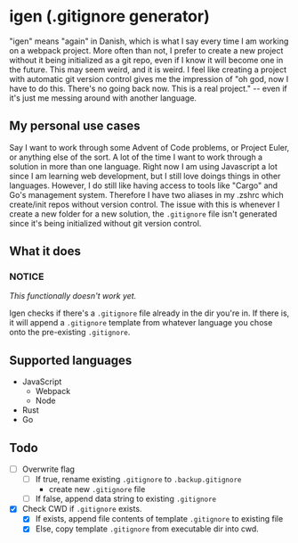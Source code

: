 # igen (.gitignore generator)
"igen" means "again" in Danish, which is what I say every time I am working on a webpack project. More often than not, I prefer to create a new project without it being initialized as a git repo, even if I know it will become one in the future. This may seem weird, and it is weird. I feel like creating a project with automatic git version control gives me the impression of "oh god, now I have to do this. There's no going back now. This is a real project." -- even if it's just me messing around with another language.

## My personal use cases
Say I want to work through some Advent of Code problems, or Project Euler, or anything else of the sort. A lot of the time I want to work through a solution in more than one language. Right now I am using Javascript a lot since I am learning web development, but I still love doings things in other languages. However, I do still like having access to tools like "Cargo" and Go's management system. Therefore I have two aliases in my .zshrc which create/init repos without version control. The issue with this is whenever I create a new folder for a new solution, the `.gitignore` file isn't generated since it's being initialized without git version control. 

## What it does
### NOTICE
*This functionally doesn't work yet.*

Igen checks if there's a `.gitignore` file already in the dir you're in. If there is, it will append a `.gitignore` template from whatever language you chose onto the pre-existing `.gitignore`. 


## Supported languages
* JavaScript
    - Webpack
    - Node
* Rust
* Go

## Todo
- [ ] Overwrite flag
    - [ ] If true, rename existing `.gitignore` to `.backup.gitignore`
        * create new `.gitignore` file
    - [ ] If false, append data string to existing `.gitignore`
- [x] Check CWD if `.gitignore` exists.
    - [x] If exists, append file contents of template `.gitignore` to existing file
    - [x] Else, copy template `.gitignore` from executable dir into cwd.
